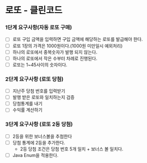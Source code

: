# 로또 - 클린코드

### 1단계 요구사항(자동 로또 구매)
- [ ] 로또 구입 금액을 입력하면 구입 금액에 해당하는 로또를 발급해야 한다. 
- [ ] 로또 1장의 가격은 1000원이다.(1000원 미만일시 예외처리)
- [ ] 하나의 로또에서 중복숫자가 발행 되지 않는다.
- [ ] 하나의 로또에서 작은 수부터 차례로 진행된다.
- [ ] 로또는 1~45사이의 숫자이다.

### 2단계 요구사항 (로또 당첨)
- [ ] 지난주 당첨 번호를 입력받기
- [ ] 발행 받은 로또와 일치하는지 검증
- [ ] 당첨통계를 내기 
- [ ] 수익률 계산하기 

### 3단계 요구사항 (로또 2등 당첨)
- [ ] 2등을 위한 보너스볼을 추첨한다
- [ ] 당첨 통계에 2등을 추가한다.
  - 2등 당첨 조건은 당첨 번호 5개 일치 + 보너스 볼 일치다.
- [ ] Java Enum을 적용한다. 